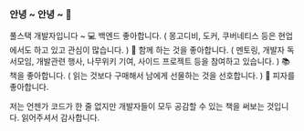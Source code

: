 ### 안녕 ~ 안녕 ~ 👋

풀스택 개발자입니다 ~ 
💻 백엔드 좋아합니다. ( 몽고디비, 도커, 쿠버네티스 등은 현업에서도 하고 있고 관심이 많습니다. )
🤝 함께 하는 것을 좋아합니다. ( 멘토링, 개발자 독서모임, 개발관련 행사, 나무위키 기여, 사이드 프로젝트 등을 참여하고 있습니다. )
📚 책을 좋아합니다. ( 읽는 것보다 구매해서 남에게 선물하는 것을 선호합니다. )
🍕 피자를 좋아합니다.

저는 언젠가 코드가 한 줄 없지만 개발자들이 모두 공감할 수 있는 책을 써보는 것입니다.
읽어주셔서 감사합니다.

<!--
**gitdog01/gitdog01** is a ✨ _special_ ✨ repository because its `README.md` (this file) appears on your GitHub profile.

Here are some ideas to get you started:

- 🔭 I’m currently working on ...
- 🌱 I’m currently learning ...
- 👯 I’m looking to collaborate on ...
- 🤔 I’m looking for help with ...
- 💬 Ask me about ...
- 📫 How to reach me: ...
- 😄 Pronouns: ...
- ⚡ Fun fact: ...
-->
